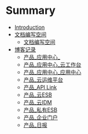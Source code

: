 # Summary

* [Introduction](README.md)
* [文档编写空间]()
    * [文档编写空间](_file/wen-dang-bian-xie-kong-jian.md)
* [博客记录]()
    * [产品_应用中心_](_posts/2017-06-19-appcenter_app_platform.md)
    * [产品_应用中心_云工作台](_posts/2017-06-20-appcenter_cloud_workbench.md)
    * [产品_应用中心_应用中心](_posts/2017-06-20-appcenter_apps.md)
    * [产品_云运维平台](_posts/2017-06-19-cloud_oper_mainte_platform.md)
    * [产品_API Link](_posts/2017-06-19-integration_api.md)
    * [产品_云ESB](_posts/2017-06-19-integration_cloud_esb.md)
    * [产品_云IDM](_posts/2017-06-19-integration_cloud_idm.md)
    * [产品_私有ESB](_posts/2017-06-19-integration_esb.md)
    * [产品_企业门户](_posts/2017-06-19-integration_portal.md)
    * [产品_日报](_posts/2017-06-20-day_report_cxz.md)


